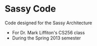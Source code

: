Sassy Code
==========

Code designed for the Sassy Architecture
 - For Dr. Mark Liffiton's CS256 class
 - During the Spring 2013 semester
